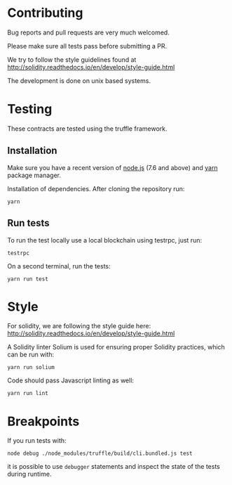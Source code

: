 
# Contributing

Bug reports and pull requests are very much welcomed.

Please make sure all tests pass before submitting a PR.

We try to follow the style guidelines found at http://solidity.readthedocs.io/en/develop/style-guide.html

The development is done on unix based systems.

# Testing

These contracts are tested using the truffle framework.

## Installation

Make sure you have a recent version of [node.js](https://nodejs.org/) (7.6 and above) and [yarn](https://yarnpkg.com) package manager.

Installation of dependencies. After cloning the repository run:

    yarn


## Run tests

To run the test locally use a local blockchain using testrpc, just run:

    testrpc

On a second terminal, run the tests:

    yarn run test


# Style

For solidity, we are following the style guide here: http://solidity.readthedocs.io/en/develop/style-guide.html

A Solidity linter Solium is used for ensuring proper Solidity practices, which can be run with:

    yarn run solium

Code should pass Javascript linting as well:

    yarn run lint

# Breakpoints

If you run tests with:

    node debug ./node_modules/truffle/build/cli.bundled.js test

it is possible to use `debugger` statements and inspect the state of the tests during runtime. 
